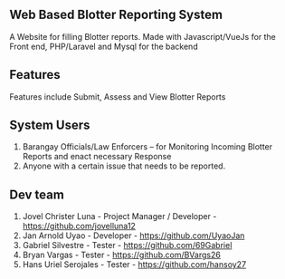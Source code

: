 ## Web Based Blotter Reporting System
A Website for filling Blotter reports. Made with Javascript/VueJs for the Front end, PHP/Laravel and Mysql for the backend 

## Features
Features include Submit, Assess and View Blotter Reports

## System Users
1. Barangay Officials/Law Enforcers – for Monitoring Incoming Blotter Reports and 
enact necessary Response
2. Anyone with a certain issue that needs to be reported.


## Dev team
1. Jovel Christer Luna - Project Manager / Developer - https://github.com/jovelluna12
2. Jan Arnold Uyao - Developer - https://github.com/UyaoJan
3. Gabriel Silvestre - Tester - https://github.com/69Gabriel
4. Bryan Vargas - Tester - https://github.com/BVargs26
5. Hans Uriel Serojales - Tester - https://github.com/hansoy27
